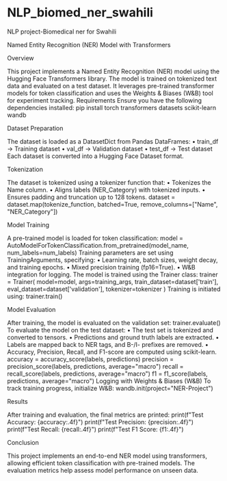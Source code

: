 # NLP_biomed_ner_swahili
NLP project-Biomedical ner for Swahili

Named Entity Recognition (NER) Model with Transformers

Overview

This project implements a Named Entity Recognition (NER) model using the Hugging Face Transformers library. The model is trained on tokenized text data and evaluated on a test dataset. It leverages pre-trained transformer models for token classification and uses the Weights & Biases (W&B) tool for experiment tracking.
Requirements
Ensure you have the following dependencies installed:
pip install torch transformers datasets scikit-learn wandb

Dataset Preparation

The dataset is loaded as a DatasetDict from Pandas DataFrames:
•	train_df → Training dataset
•	val_df → Validation dataset
•	test_df → Test dataset
Each dataset is converted into a Hugging Face Dataset format.

Tokenization

The dataset is tokenized using a tokenizer function that:
•	Tokenizes the Name column.
•	Aligns labels (NER_Category) with tokenized inputs.
•	Ensures padding and truncation up to 128 tokens.
dataset = dataset.map(tokenize_function, batched=True, remove_columns=["Name", "NER_Category"])

Model Training

A pre-trained model is loaded for token classification:
model = AutoModelForTokenClassification.from_pretrained(model_name, num_labels=num_labels)
Training parameters are set using TrainingArguments, specifying:
•	Learning rate, batch sizes, weight decay, and training epochs.
•	Mixed precision training (fp16=True).
•	W&B integration for logging.
The model is trained using the Trainer class:
trainer = Trainer(
    model=model,
    args=training_args,
    train_dataset=dataset['train'],
    eval_dataset=dataset['validation'],
    tokenizer=tokenizer
)
Training is initiated using:
trainer.train()


Model Evaluation

After training, the model is evaluated on the validation set:
trainer.evaluate()
To evaluate the model on the test dataset:
•	The test set is tokenized and converted to tensors.
•	Predictions and ground truth labels are extracted.
•	Labels are mapped back to NER tags, and B-/I- prefixes are removed.
•	Accuracy, Precision, Recall, and F1-score are computed using scikit-learn.
accuracy = accuracy_score(labels, predictions)
precision = precision_score(labels, predictions, average="macro")
recall = recall_score(labels, predictions, average="macro")
f1 = f1_score(labels, predictions, average="macro")
Logging with Weights & Biases (W&B)
To track training progress, initialize W&B:
wandb.init(project="NER-Project")

Results

After training and evaluation, the final metrics are printed:
print(f"Test Accuracy: {accuracy:.4f}")
print(f"Test Precision: {precision:.4f}")
print(f"Test Recall: {recall:.4f}")
print(f"Test F1 Score: {f1:.4f}")

Conclusion

This project implements an end-to-end NER model using transformers, allowing efficient token classification with pre-trained models. The evaluation metrics help assess model performance on unseen data.
